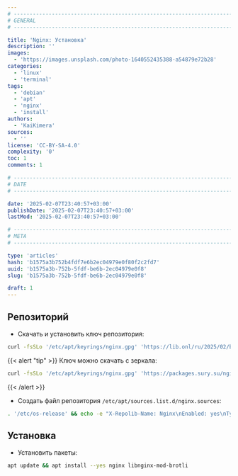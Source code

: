 ```yaml
---
# -------------------------------------------------------------------------------------------------------------------- #
# GENERAL
# -------------------------------------------------------------------------------------------------------------------- #

title: 'Nginx: Установка'
description: ''
images:
  - 'https://images.unsplash.com/photo-1640552435388-a54879e72b28'
categories:
  - 'linux'
  - 'terminal'
tags:
  - 'debian'
  - 'apt'
  - 'nginx'
  - 'install'
authors:
  - 'KaiKimera'
sources:
  - ''
license: 'CC-BY-SA-4.0'
complexity: '0'
toc: 1
comments: 1

# -------------------------------------------------------------------------------------------------------------------- #
# DATE
# -------------------------------------------------------------------------------------------------------------------- #

date: '2025-02-07T23:40:57+03:00'
publishDate: '2025-02-07T23:40:57+03:00'
lastMod: '2025-02-07T23:40:57+03:00'

# -------------------------------------------------------------------------------------------------------------------- #
# META
# -------------------------------------------------------------------------------------------------------------------- #

type: 'articles'
hash: 'b1575a3b752b4fdf7e6b2ec04979e0f80f2c2fd7'
uuid: 'b1575a3b-752b-5fdf-be6b-2ec04979e0f8'
slug: 'b1575a3b-752b-5fdf-be6b-2ec04979e0f8'

draft: 1
---
```




<!--more-->

## Репозиторий

- Скачать и установить ключ репозитория:

```bash
curl -fsSLo '/etc/apt/keyrings/nginx.gpg' 'https://lib.onl/ru/2025/02/b1575a3b-752b-5fdf-be6b-2ec04979e0f8/nginx.gpg'
```

{{< alert "tip" >}}
Ключ можно скачать с зеркала:

```bash
curl -fsSLo '/etc/apt/keyrings/nginx.gpg' 'https://packages.sury.su/nginx-mainline/apt.gpg'
```
{{< /alert >}}

- Создать файл репозитория `/etc/apt/sources.list.d/nginx.sources`:

```bash
. '/etc/os-release' && echo -e "X-Repolib-Name: Nginx\nEnabled: yes\nTypes: deb\nURIs: https://packages.sury.org/nginx-mainline\n#URIs: https://packages.sury.su/nginx-mainline\nSuites: ${VERSION_CODENAME}\nComponents: main\nArchitectures: $( dpkg --print-architecture )\nSigned-By: /etc/apt/keyrings/nginx.gpg\n" | tee '/etc/apt/sources.list.d/nginx.sources' > '/dev/null'
```

## Установка

- Установить пакеты:

```bash
apt update && apt install --yes nginx libnginx-mod-brotli
```
